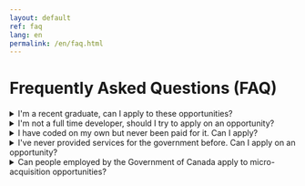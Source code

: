 ```yaml
---
layout: default
ref: faq
lang: en
permalink: /en/faq.html
---
```


# Frequently Asked Questions (FAQ)

<details id="faq-001">
<summary>I'm a recent graduate, can I apply to these opportunities?</summary>
<p>Yes! If you meet the criteria, you can definitely put your name in the hat! The micro-acquisition pilot aims to make it as easy as possible to work with the government on small size opportunities. That means that even if it's your first time dealing with the government, you shouldn't be overwhelmed by the complexities of procurement regulations.</p>

<p>We want you to be able to spend your time the work at hand rather than filling in paperwork and get paid as fast as possible once it's completed.</p>
</details>

<details id="faq-002">
<summary>I'm not a full time developer, should I try to apply on an opportunity?</summary>
<p>Yes! The opportunities are meant to be open to as many people as possible and even if you don't consider yourself a professional coder, you may have the right skill set to solve the issue at hand!</p>

<p>The application process itself involves little upfront work and the success criteria are defined before getting started. If you are selected and you deliver the goods, then you're paid, whether your full time job is coding or not.</p>
</details>

<details id="faq-003">
<summary>I have coded on my own but never been paid for it. Can I apply?</summary>
<p>Yes! See the answer above! If you're selected and you solve the issue at hand, you get paid. Simple as that!</p>
</details>

<details id="faq-004">
<summary>I've never provided services for the government before. Can I apply on an opportunity?</summary>
<p>Yes! These opportunities are meant to find people with specific skill set to solve a specific issue in the open. The only thing you need to have is the ability to solve the issue and meet the eligibility criteria.</p>

<p>If you have both, then this is for you!</p>
</details>

<details id="faq-005">
<summary>Can people employed by the Government of Canada apply to micro-acquisition opportunities?</summary>

<p>If you are a Government of Canada employee, you may apply to micro-acquisition opportunities. However, keep in mind that complying with the <a href="https://www.tbs-sct.gc.ca/pol/doc-eng.aspx?id=32627">Directive on Conflicts of Interest</a> is a condition of your employment. This directive requires the following of persons employed by the Government of Canada:</p>

<blockquote>“4.2.3 Reporting in writing to their deputy head all outside employment and activities, assets, liabilities and interests that might give rise to a real, apparent or potential conflict of interest in relation to their official duties and responsibilities;”</blockquote>

<p>and</p>

<blockquote>“4.2.9 Seeking the approval of their deputy head before entering into a contractual arrangement with the Government of Canada for which they are receiving any direct or indirect benefit or income;”</blockquote>

<p>Please refer to the <a href="https://www.tbs-sct.gc.ca/pol/doc-eng.aspx?id=25049">Values and Ethics Code for the Public Sector</a>, the Directive on Conflict of Interest and your department’s code of conduct for more information.</p>
</details>
